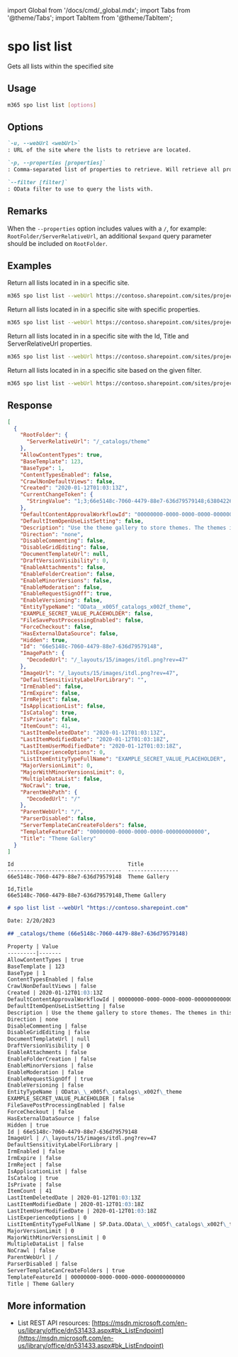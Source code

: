 <!-- DISCLAIMER: All secrets, passwords, and sensitive values in this document are examples only and not real credentials. -->
import Global from '/docs/cmd/_global.mdx';
import Tabs from '@theme/Tabs';
import TabItem from '@theme/TabItem';

# spo list list

Gets all lists within the specified site

## Usage

```sh
m365 spo list list [options]
```

## Options

```md definition-list
`-u, --webUrl <webUrl>`
: URL of the site where the lists to retrieve are located.

`-p, --properties [properties]`
: Comma-separated list of properties to retrieve. Will retrieve all properties if not specified.

`--filter [filter]`
: OData filter to use to query the lists with.
```

<Global />

## Remarks

When the `--properties` option includes values with a `/`, for example: `RootFolder/ServerRelativeUrl`, an additional `$expand` query parameter should be included on `RootFolder`.

## Examples

Return all lists located in in a specific site.

```sh
m365 spo list list --webUrl https://contoso.sharepoint.com/sites/project-x
```

Return all lists located in in a specific site with specific properties.

```sh
m365 spo list list --webUrl https://contoso.sharepoint.com/sites/project-x --properties "BaseTemplate,ParentWebUrl"
```

Return all lists located in in a specific site with the Id, Title and ServerRelativeUrl properties.

```sh
m365 spo list list --webUrl https://contoso.sharepoint.com/sites/project-x --properties "Id,Title,RootFolder/ServerRelativeUrl"
```

Return all lists located in in a specific site based on the given filter.

```sh
m365 spo list list --webUrl https://contoso.sharepoint.com/sites/project-x --filter "BaseTemplate eq 100"
```

## Response

<Tabs>
  <TabItem value="JSON">

  ```json
  [
    {
      "RootFolder": {
        "ServerRelativeUrl": "/_catalogs/theme"
      },
      "AllowContentTypes": true,
      "BaseTemplate": 123,
      "BaseType": 1,
      "ContentTypesEnabled": false,
      "CrawlNonDefaultViews": false,
      "Created": "2020-01-12T01:03:13Z",
      "CurrentChangeToken": {
        "StringValue": "1;3;66e5148c-7060-4479-88e7-636d79579148;638042267256930000;564174226"
      },
      "DefaultContentApprovalWorkflowId": "00000000-0000-0000-0000-000000000000",
      "DefaultItemOpenUseListSetting": false,
      "Description": "Use the theme gallery to store themes. The themes in this gallery can be used by this site or any of its subsites.",
      "Direction": "none",
      "DisableCommenting": false,
      "DisableGridEditing": false,
      "DocumentTemplateUrl": null,
      "DraftVersionVisibility": 0,
      "EnableAttachments": false,
      "EnableFolderCreation": false,
      "EnableMinorVersions": false,
      "EnableModeration": false,
      "EnableRequestSignOff": true,
      "EnableVersioning": false,
      "EntityTypeName": "OData__x005f_catalogs_x002f_theme",
      "EXAMPLE_SECRET_VALUE_PLACEHOLDER": false,
      "FileSavePostProcessingEnabled": false,
      "ForceCheckout": false,
      "HasExternalDataSource": false,
      "Hidden": true,
      "Id": "66e5148c-7060-4479-88e7-636d79579148",
      "ImagePath": {
        "DecodedUrl": "/_layouts/15/images/itdl.png?rev=47"
      },
      "ImageUrl": "/_layouts/15/images/itdl.png?rev=47",
      "DefaultSensitivityLabelForLibrary": "",
      "IrmEnabled": false,
      "IrmExpire": false,
      "IrmReject": false,
      "IsApplicationList": false,
      "IsCatalog": true,
      "IsPrivate": false,
      "ItemCount": 41,
      "LastItemDeletedDate": "2020-01-12T01:03:13Z",
      "LastItemModifiedDate": "2020-01-12T01:03:18Z",
      "LastItemUserModifiedDate": "2020-01-12T01:03:18Z",
      "ListExperienceOptions": 0,
      "ListItemEntityTypeFullName": "EXAMPLE_SECRET_VALUE_PLACEHOLDER",
      "MajorVersionLimit": 0,
      "MajorWithMinorVersionsLimit": 0,
      "MultipleDataList": false,
      "NoCrawl": true,
      "ParentWebPath": {
        "DecodedUrl": "/"
      },
      "ParentWebUrl": "/",
      "ParserDisabled": false,
      "ServerTemplateCanCreateFolders": false,
      "TemplateFeatureId": "00000000-0000-0000-0000-000000000000",
      "Title": "Theme Gallery"
    }
  ]
  ```

  </TabItem>
  <TabItem value="Text">

  ```text
  Id                                    Title
  ------------------------------------  ----------------
  66e5148c-7060-4479-88e7-636d79579148  Theme Gallery
  ```

  </TabItem>
  <TabItem value="CSV">

  ```csv
  Id,Title
  66e5148c-7060-4479-88e7-636d79579148,Theme Gallery
  ```

  </TabItem>
  <TabItem value="Markdown">

  ```md
  # spo list list --webUrl "https://contoso.sharepoint.com"

  Date: 2/20/2023

  ## _catalogs/theme (66e5148c-7060-4479-88e7-636d79579148)

  Property | Value
  ---------|-------
  AllowContentTypes | true
  BaseTemplate | 123
  BaseType | 1
  ContentTypesEnabled | false
  CrawlNonDefaultViews | false
  Created | 2020-01-12T01:03:13Z
  DefaultContentApprovalWorkflowId | 00000000-0000-0000-0000-000000000000
  DefaultItemOpenUseListSetting | false
  Description | Use the theme gallery to store themes. The themes in this gallery can be used by this site or any of its subsites.
  Direction | none
  DisableCommenting | false
  DisableGridEditing | false
  DocumentTemplateUrl | null
  DraftVersionVisibility | 0
  EnableAttachments | false
  EnableFolderCreation | false
  EnableMinorVersions | false
  EnableModeration | false
  EnableRequestSignOff | true
  EnableVersioning | false
  EntityTypeName | OData\_\_x005f\_catalogs\_x002f\_theme
  EXAMPLE_SECRET_VALUE_PLACEHOLDER | false
  FileSavePostProcessingEnabled | false
  ForceCheckout | false
  HasExternalDataSource | false
  Hidden | true
  Id | 66e5148c-7060-4479-88e7-636d79579148
  ImageUrl | /\_layouts/15/images/itdl.png?rev=47
  DefaultSensitivityLabelForLibrary |
  IrmEnabled | false
  IrmExpire | false
  IrmReject | false
  IsApplicationList | false
  IsCatalog | true
  IsPrivate | false
  ItemCount | 41
  LastItemDeletedDate | 2020-01-12T01:03:13Z
  LastItemModifiedDate | 2020-01-12T01:03:18Z
  LastItemUserModifiedDate | 2020-01-12T01:03:18Z
  ListExperienceOptions | 0
  ListItemEntityTypeFullName | SP.Data.OData\_\_x005f\_catalogs\_x002f\_themeItem
  MajorVersionLimit | 0
  MajorWithMinorVersionsLimit | 0
  MultipleDataList | false
  NoCrawl | false
  ParentWebUrl | /
  ParserDisabled | false
  ServerTemplateCanCreateFolders | true
  TemplateFeatureId | 00000000-0000-0000-0000-000000000000
  Title | Theme Gallery
  ```

  </TabItem>
</Tabs>

## More information

- List REST API resources: [https://msdn.microsoft.com/en-us/library/office/dn531433.aspx#bk_ListEndpoint](https://msdn.microsoft.com/en-us/library/office/dn531433.aspx#bk_ListEndpoint)
